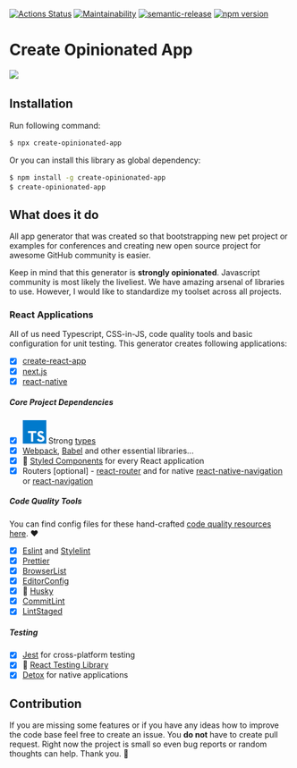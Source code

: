 [![Actions Status](https://github.com/code-quality-resources/eslint-config-jest/workflows/CI/badge.svg)](https://github.com/developer239/create-opinionated-app/actions?query=workflow%3A%22CI%22)
[![Maintainability](https://api.codeclimate.com/v1/badges/ff9bf164310d6fdaa9ac/maintainability)](https://codeclimate.com/github/developer239/create-opinionated-app/maintainability)
[![semantic-release](https://img.shields.io/badge/%20%20%F0%9F%93%A6%F0%9F%9A%80-semantic--release-e10079.svg)](https://github.com/semantic-release/semantic-release)
[![npm version](http://img.shields.io/npm/v/create-opinionated-app.svg?style=flat)](https://npmjs.org/package/create-opinionated-app "View this project on npm")

# Create Opinionated App

![](https://imgs.xkcd.com/comics/standards.png)

## Installation

Run following command:

```bash
$ npx create-opinionated-app
```

Or you can install this library as global dependency:

```bash
$ npm install -g create-opinionated-app
$ create-opinionated-app
```

## What does it do

All app generator that was created so that bootstrapping new pet project or examples for conferences and creating new open source project for awesome GitHub community is easier.

Keep in mind that this generator is **strongly opinionated**. Javascript community is most likely the liveliest. We have amazing arsenal of libraries to use. However, I would like to standardize my toolset across all projects.
 
### React Applications
 
All of us need Typescript, CSS-in-JS, code quality tools and basic configuration for unit testing. This generator creates following applications:

- [x] [create-react-app](https://github.com/facebook/create-react-app)
- [x] [next.js](https://github.com/zeit/next.js)
- [x] [react-native](https://github.com/facebook/react-native)

##### Core Project Dependencies

- [x] ![TS](https://github.com/developer239/create-opinionated-app/blob/master/typescript.svg) Strong [types](https://www.typescriptlang.org) 
- [x] [Webpack](https://github.com/webpack), [Babel](https://github.com/babel/babel) and other essential libraries...
- [x] 💅 [Styled Components](https://github.com/styled-components/styled-components) for every React application
- [x] Routers [optional] - [react-router](https://github.com/ReactTraining/react-router) and for native [react-native-navigation](https://github.com/wix/react-native-navigation) or [react-navigation](https://github.com/react-navigation/react-navigation) 

##### Code Quality Tools

You can find config files for these hand-crafted [code quality resources here](https://github.com/code-quality-resources). ❤

- [x] [Eslint](https://github.com/eslint/eslint) and [Stylelint](https://stylelint.io/)
- [x] [Prettier](https://prettier.io)
- [x] [BrowserList](https://github.com/browserslist/browserslist)
- [x] [EditorConfig](https://editorconfig.org/)
- [x] 🐶 [Husky](https://github.com/typicode/husky)
- [x] [CommitLint](https://github.com/conventional-changelog/commitlint)
- [x] [LintStaged](https://github.com/okonet/lint-staged)

##### Testing

- [x] [Jest](https://github.com/facebook/jest) for cross-platform testing
- [x] 🐐 [React Testing Library](https://github.com/testing-library/react-testing-library)
- [x] [Detox](https://github.com/wix/Detox) for native applications

## Contribution

If you are missing some features or if you have any ideas how to improve the code base feel free to create an issue. You **do not** have to create pull request. Right now the project is small so even bug reports or random thoughts can help. Thank you. 🙂
